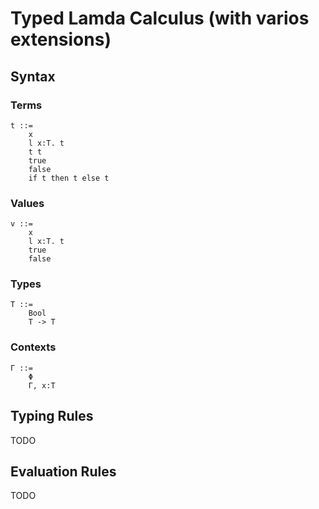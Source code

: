# Typed Lamda Calculus (with varios extensions)

## Syntax

### Terms

```
t ::=
    x
    l x:T. t
    t t
    true
    false
    if t then t else t
```

### Values

```
v ::=
    x
    l x:T. t
    true
    false
```

### Types

```
T ::=
    Bool
    T -> T
```

### Contexts

```
Γ ::=
    Φ
    Γ, x:T
```

## Typing Rules

TODO

## Evaluation Rules

TODO
